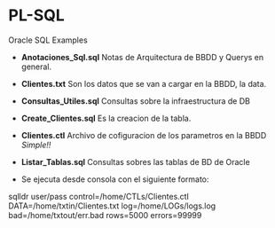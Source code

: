 # PL-SQL
Oracle SQL Examples

- **Anotaciones_Sql.sql** Notas de Arquitectura de BBDD y Querys en general. 
- **Clientes.txt** Son los datos que se van a cargar en la BBDD, la data.
- **Consultas_Utiles.sql** Consultas sobre la infraestructura de DB 
- **Create_Clientes.sql** Es la creacion de la tabla.
- **Clientes.ctl** Archivo de cofiguracion de los parametros en la BBDD _Simple!!_
- **Listar_Tablas.sql** Consultas sobres las tablas de BD de Oracle 

- Se ejecuta desde consola con el siguiente formato:

sqlldr user/pass control=/home/CTLs/Clientes.ctl DATA=/home/txtin/Clientes.txt log=/home/LOGs/logs.log bad=/home/txtout/err.bad rows=5000 errors=99999
